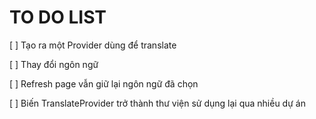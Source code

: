 # TO DO LIST

[ ] Tạo ra một Provider dùng để translate

[ ] Thay đổi ngôn ngữ 

[ ] Refresh page vẫn giữ lại ngôn ngữ đã chọn

[ ] Biến TranslateProvider trở thành thư viện sử dụng lại qua nhiều dự án